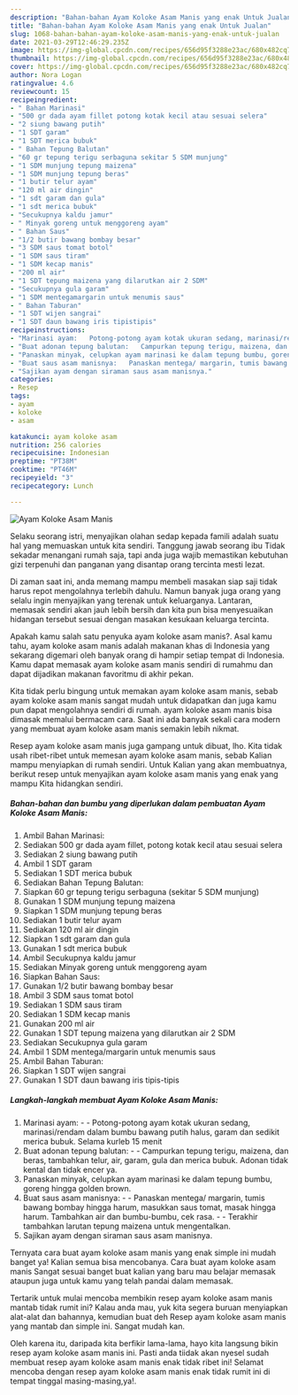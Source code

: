 ```yaml
---
description: "Bahan-bahan Ayam Koloke Asam Manis yang enak Untuk Jualan"
title: "Bahan-bahan Ayam Koloke Asam Manis yang enak Untuk Jualan"
slug: 1068-bahan-bahan-ayam-koloke-asam-manis-yang-enak-untuk-jualan
date: 2021-03-29T12:46:29.235Z
image: https://img-global.cpcdn.com/recipes/656d95f3288e23ac/680x482cq70/ayam-koloke-asam-manis-foto-resep-utama.jpg
thumbnail: https://img-global.cpcdn.com/recipes/656d95f3288e23ac/680x482cq70/ayam-koloke-asam-manis-foto-resep-utama.jpg
cover: https://img-global.cpcdn.com/recipes/656d95f3288e23ac/680x482cq70/ayam-koloke-asam-manis-foto-resep-utama.jpg
author: Nora Logan
ratingvalue: 4.6
reviewcount: 15
recipeingredient:
- " Bahan Marinasi"
- "500 gr dada ayam fillet potong kotak kecil atau sesuai selera"
- "2 siung bawang putih"
- "1 SDT garam"
- "1 SDT merica bubuk"
- " Bahan Tepung Balutan"
- "60 gr tepung terigu serbaguna sekitar 5 SDM munjung"
- "1 SDM munjung tepung maizena"
- "1 SDM munjung tepung beras"
- "1 butir telur ayam"
- "120 ml air dingin"
- "1 sdt garam dan gula"
- "1 sdt merica bubuk"
- "Secukupnya kaldu jamur"
- " Minyak goreng untuk menggoreng ayam"
- " Bahan Saus"
- "1/2 butir bawang bombay besar"
- "3 SDM saus tomat botol"
- "1 SDM saus tiram"
- "1 SDM kecap manis"
- "200 ml air"
- "1 SDT tepung maizena yang dilarutkan air 2 SDM"
- "Secukupnya gula garam"
- "1 SDM mentegamargarin untuk menumis saus"
- " Bahan Taburan"
- "1 SDT wijen sangrai"
- "1 SDT daun bawang iris tipistipis"
recipeinstructions:
- "Marinasi ayam:   Potong-potong ayam kotak ukuran sedang, marinasi/rendam dalam bumbu bawang putih halus, garam dan sedikit merica bubuk. Selama kurleb 15 menit"
- "Buat adonan tepung balutan:   Campurkan tepung terigu, maizena, dan beras, tambahkan telur, air, garam, gula dan merica bubuk. Adonan tidak kental dan tidak encer ya."
- "Panaskan minyak, celupkan ayam marinasi ke dalam tepung bumbu, goreng hingga golden brown."
- "Buat saus asam manisnya:   Panaskan mentega/ margarin, tumis bawang bombay hingga harum, masukkan saus tomat, masak hingga harum. Tambahkan air dan bumbu-bumbu, cek rasa.  Terakhir tambahkan larutan tepung maizena untuk mengentalkan."
- "Sajikan ayam dengan siraman saus asam manisnya."
categories:
- Resep
tags:
- ayam
- koloke
- asam

katakunci: ayam koloke asam 
nutrition: 256 calories
recipecuisine: Indonesian
preptime: "PT38M"
cooktime: "PT46M"
recipeyield: "3"
recipecategory: Lunch

---
```



![Ayam Koloke Asam Manis](https://img-global.cpcdn.com/recipes/656d95f3288e23ac/680x482cq70/ayam-koloke-asam-manis-foto-resep-utama.jpg)

Selaku seorang istri, menyajikan olahan sedap kepada famili adalah suatu hal yang memuaskan untuk kita sendiri. Tanggung jawab seorang ibu Tidak sekadar menangani rumah saja, tapi anda juga wajib memastikan kebutuhan gizi terpenuhi dan panganan yang disantap orang tercinta mesti lezat.

Di zaman  saat ini, anda memang mampu membeli masakan siap saji tidak harus repot mengolahnya terlebih dahulu. Namun banyak juga orang yang selalu ingin menyajikan yang terenak untuk keluarganya. Lantaran, memasak sendiri akan jauh lebih bersih dan kita pun bisa menyesuaikan hidangan tersebut sesuai dengan masakan kesukaan keluarga tercinta. 



Apakah kamu salah satu penyuka ayam koloke asam manis?. Asal kamu tahu, ayam koloke asam manis adalah makanan khas di Indonesia yang sekarang digemari oleh banyak orang di hampir setiap tempat di Indonesia. Kamu dapat memasak ayam koloke asam manis sendiri di rumahmu dan dapat dijadikan makanan favoritmu di akhir pekan.

Kita tidak perlu bingung untuk memakan ayam koloke asam manis, sebab ayam koloke asam manis sangat mudah untuk didapatkan dan juga kamu pun dapat mengolahnya sendiri di rumah. ayam koloke asam manis bisa dimasak memalui bermacam cara. Saat ini ada banyak sekali cara modern yang membuat ayam koloke asam manis semakin lebih nikmat.

Resep ayam koloke asam manis juga gampang untuk dibuat, lho. Kita tidak usah ribet-ribet untuk memesan ayam koloke asam manis, sebab Kalian mampu menyiapkan di rumah sendiri. Untuk Kalian yang akan membuatnya, berikut resep untuk menyajikan ayam koloke asam manis yang enak yang mampu Kita hidangkan sendiri.

<!--inarticleads1-->

##### Bahan-bahan dan bumbu yang diperlukan dalam pembuatan Ayam Koloke Asam Manis:

1. Ambil  Bahan Marinasi:
1. Sediakan 500 gr dada ayam fillet, potong kotak kecil atau sesuai selera
1. Sediakan 2 siung bawang putih
1. Ambil 1 SDT garam
1. Sediakan 1 SDT merica bubuk
1. Sediakan  Bahan Tepung Balutan:
1. Siapkan 60 gr tepung terigu serbaguna (sekitar 5 SDM munjung)
1. Gunakan 1 SDM munjung tepung maizena
1. Siapkan 1 SDM munjung tepung beras
1. Sediakan 1 butir telur ayam
1. Sediakan 120 ml air dingin
1. Siapkan 1 sdt garam dan gula
1. Gunakan 1 sdt merica bubuk
1. Ambil Secukupnya kaldu jamur
1. Sediakan  Minyak goreng untuk menggoreng ayam
1. Siapkan  Bahan Saus:
1. Gunakan 1/2 butir bawang bombay besar
1. Ambil 3 SDM saus tomat botol
1. Sediakan 1 SDM saus tiram
1. Sediakan 1 SDM kecap manis
1. Gunakan 200 ml air
1. Gunakan 1 SDT tepung maizena yang dilarutkan air 2 SDM
1. Sediakan Secukupnya gula garam
1. Ambil 1 SDM mentega/margarin untuk menumis saus
1. Ambil  Bahan Taburan:
1. Siapkan 1 SDT wijen sangrai
1. Gunakan 1 SDT daun bawang iris tipis-tipis




<!--inarticleads2-->

##### Langkah-langkah membuat Ayam Koloke Asam Manis:

1. Marinasi ayam:  -  - Potong-potong ayam kotak ukuran sedang, marinasi/rendam dalam bumbu bawang putih halus, garam dan sedikit merica bubuk. Selama kurleb 15 menit
1. Buat adonan tepung balutan:  -  - Campurkan tepung terigu, maizena, dan beras, tambahkan telur, air, garam, gula dan merica bubuk. Adonan tidak kental dan tidak encer ya.
1. Panaskan minyak, celupkan ayam marinasi ke dalam tepung bumbu, goreng hingga golden brown.
1. Buat saus asam manisnya:  -  - Panaskan mentega/ margarin, tumis bawang bombay hingga harum, masukkan saus tomat, masak hingga harum. Tambahkan air dan bumbu-bumbu, cek rasa. -  - Terakhir tambahkan larutan tepung maizena untuk mengentalkan.
1. Sajikan ayam dengan siraman saus asam manisnya.




Ternyata cara buat ayam koloke asam manis yang enak simple ini mudah banget ya! Kalian semua bisa mencobanya. Cara buat ayam koloke asam manis Sangat sesuai banget buat kalian yang baru mau belajar memasak ataupun juga untuk kamu yang telah pandai dalam memasak.

Tertarik untuk mulai mencoba membikin resep ayam koloke asam manis mantab tidak rumit ini? Kalau anda mau, yuk kita segera buruan menyiapkan alat-alat dan bahannya, kemudian buat deh Resep ayam koloke asam manis yang mantab dan simple ini. Sangat mudah kan. 

Oleh karena itu, daripada kita berfikir lama-lama, hayo kita langsung bikin resep ayam koloke asam manis ini. Pasti anda tiidak akan nyesel sudah membuat resep ayam koloke asam manis enak tidak ribet ini! Selamat mencoba dengan resep ayam koloke asam manis enak tidak rumit ini di tempat tinggal masing-masing,ya!.

